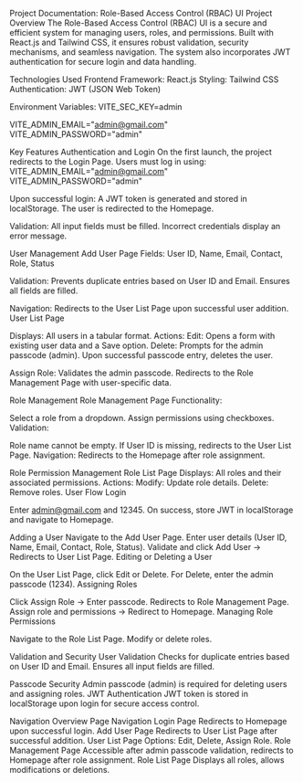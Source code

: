 

Project Documentation: Role-Based Access Control (RBAC) UI
Project Overview
The Role-Based Access Control (RBAC) UI is a secure and efficient system for managing users, roles, and permissions. Built with React.js and Tailwind CSS, it ensures robust validation, security mechanisms, and seamless navigation. The system also incorporates JWT authentication for secure login and data handling.

Technologies Used
Frontend Framework: React.js
Styling: Tailwind CSS
Authentication: JWT (JSON Web Token)

Environment Variables:
VITE_SEC_KEY=admin

VITE_ADMIN_EMAIL="admin@gmail.com"
VITE_ADMIN_PASSWORD="admin"

Key Features
Authentication and Login
On the first launch, the project redirects to the Login Page.
Users must log in using:
VITE_ADMIN_EMAIL="admin@gmail.com"
VITE_ADMIN_PASSWORD="admin"

Upon successful login:
A JWT token is generated and stored in localStorage.
The user is redirected to the Homepage.

Validation:
All input fields must be filled.
Incorrect credentials display an error message.

User Management
Add User Page
Fields: User ID, Name, Email, Contact, Role, Status

Validation:
Prevents duplicate entries based on User ID and Email.
Ensures all fields are filled.

Navigation: Redirects to the User List Page upon successful user addition.
User List Page

Displays: All users in a tabular format.
Actions:
Edit: Opens a form with existing user data and a Save option.
Delete:
Prompts for the admin passcode (admin).
Upon successful passcode entry, deletes the user.

Assign Role:
Validates the admin passcode.
Redirects to the Role Management Page with user-specific data.

Role Management
Role Management Page
Functionality:

Select a role from a dropdown.
Assign permissions using checkboxes.
Validation:

Role name cannot be empty.
If User ID is missing, redirects to the User List Page.
Navigation: Redirects to the Homepage after role assignment.

Role Permission Management
Role List Page
Displays: All roles and their associated permissions.
Actions:
Modify: Update role details.
Delete: Remove roles.
User Flow
Login

Enter admin@gmail.com and 12345.
On success, store JWT in localStorage and navigate to Homepage.

Adding a User
Navigate to the Add User Page.
Enter user details (User ID, Name, Email, Contact, Role, Status).
Validate and click Add User → Redirects to User List Page.
Editing or Deleting a User

On the User List Page, click Edit or Delete.
For Delete, enter the admin passcode (1234).
Assigning Roles

Click Assign Role → Enter passcode.
Redirects to Role Management Page.
Assign role and permissions → Redirect to Homepage.
Managing Role Permissions

Navigate to the Role List Page.
Modify or delete roles.

Validation and Security
User Validation
Checks for duplicate entries based on User ID and Email.
Ensures all input fields are filled.

Passcode Security
Admin passcode (admin) is required for deleting users and assigning roles.
JWT Authentication
JWT token is stored in localStorage upon login for secure access control.

Navigation Overview
Page	Navigation
Login Page	Redirects to Homepage upon successful login.
Add User Page	Redirects to User List Page after successful addition.
User List Page	Options: Edit, Delete, Assign Role.
Role Management Page	Accessible after admin passcode validation, redirects to Homepage after role assignment.
Role List Page	Displays all roles, allows modifications or deletions.
